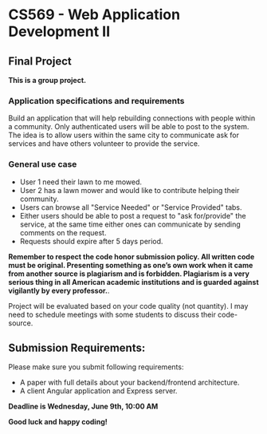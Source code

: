 # CS569 - Web Application Development II
## Final Project 
**This is a group project.**
### Application specifications and requirements
Build an application that will help rebuilding connections with people within a community. Only authenticated users will be able to post to the system. The idea is to allow users within the same city to communicate ask for services and have others volunteer to provide the service.
### General use case
* User 1 need their lawn to me mowed.
* User 2 has a lawn mower and would like to contribute helping their community.
* Users can browse all "Service Needed" or "Service Provided" tabs.
* Either users should be able to post a request to "ask for/provide" the service, at the same time either ones can communicate by sending comments on the request.
* Requests should expire after 5 days period.
      
**Remember to respect the code honor submission policy. All written code must be original. Presenting something as one’s own work when it came from another source is plagiarism and is forbidden. Plagiarism is a very serious thing in all American academic institutions and is guarded against vigilantly by every professor.**.   
  
Project will be evaluated based on your code quality (not quantity). I may need to schedule meetings with some students to discuss their code-source.  

## Submission Requirements:
Please make sure you submit following requirements:  
* A paper with full details about your backend/frontend architecture.
* A client Angular application and Express server.

**Deadline is Wednesday, June 9th, 10:00 AM** 
  
**Good luck and happy coding!**
